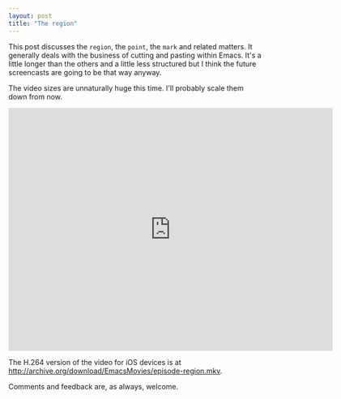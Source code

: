```yaml
---
layout: post
title: "The region"
---
```


This post discusses the `region`, the `point`, the `mark` and related matters. It generally deals with the business of cutting and pasting within Emacs. It's a little longer than the others and a little less structured but I think the future screencasts are going to be that way anyway.

The video sizes are unnaturally huge this time. I'll probably scale them down from now. 

<iframe src="http://archive.org/embed/EmacsMovies/episode-region.webm" width="640" height="480" frameborder="0"></iframe>

The H.264 version of the video for iOS devices is at <http://archive.org/download/EmacsMovies/episode-region.mkv>.

Comments and feedback are, as always, welcome. 


